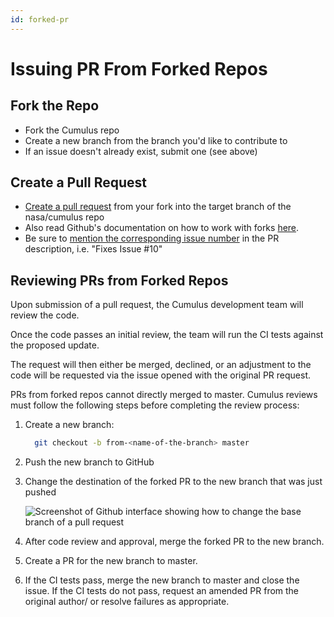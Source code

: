 ```yaml
---
id: forked-pr
---
```


# Issuing PR From Forked Repos

## Fork the Repo

* Fork the Cumulus repo
* Create a new branch from the branch you'd like to contribute to
* If an issue doesn't already exist, submit one (see above)

## Create a Pull Request

* [Create a pull request](https://help.github.com/articles/creating-a-pull-request/) from your fork into the target branch of the nasa/cumulus repo
* Also read Github's documentation on how to work with forks [here](https://help.github.com/articles/working-with-forks/).
* Be sure to [mention the corresponding issue number](https://help.github.com/articles/closing-issues-using-keywords/) in the PR description, i.e. "Fixes Issue #10"

## Reviewing PRs from Forked Repos

Upon submission of a pull request, the Cumulus development team will review the code.

Once the code passes an initial review, the team will run the CI tests against the proposed update.

The request will then either be merged, declined, or an adjustment to the code will be requested via the issue opened with the original PR request.

PRs from forked repos cannot directly merged to master. Cumulus reviews must follow the following steps before completing the review process:

1. Create a new branch:

    ```bash
      git checkout -b from-<name-of-the-branch> master
    ```

2. Push the new branch to GitHub
3. Change the destination of the forked PR to the new branch that was just pushed

    ![Screenshot of Github interface showing how to change the base branch of a pull request](https://user-images.githubusercontent.com/1933118/46869547-80d31480-ce2c-11e8-9d2f-b8e1ea01fdb6.png)

4. After code review and approval, merge the forked PR to the new branch.

5. Create a PR for the new branch to master.

6. If the CI tests pass, merge the new branch to master and close the issue.   If the CI tests do not pass, request an amended PR from the original author/ or resolve failures as appropriate.
